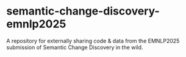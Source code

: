 # semantic-change-discovery-emnlp2025
A repository for externally sharing code &amp; data from the EMNLP2025 submission of Semantic Change Discovery in the wild.
